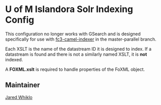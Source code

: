 # U of M Islandora Solr Indexing Config

This configuration no longer works with GSearch and is designed specifically for use with [fc3-camel-indexer](https://github.com/uml-digitalinitiatives/fc3-camel-indexer) in the master-parallel branch.

Each XSLT is the name of the datastream ID it is designed to index. If a datastream is found and there is not a similarly named XSLT, it is **not** indexed.

A **FOXML.xslt** is required to handle properties of the FoXML object.

## Maintainer

[Jared Whiklo](https://github.com/whikloj)

